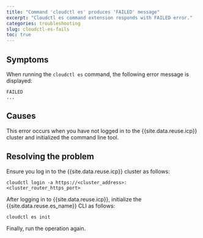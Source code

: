 ```yaml
---
title: "Command 'cloudctl es' produces 'FAILED' message"
excerpt: "Cloudctl es command extension responds with FAILED error."
categories: troubleshooting
slug: cloudctl-es-fails
toc: true
---
```


## Symptoms

When running the `cloudctl es` command, the following error message is displayed:

```
FAILED
...
```

## Causes

This error occurs when you have not logged in to the {{site.data.reuse.icp}} cluster and initialized the command line tool.

## Resolving the problem

Ensure you log in to the {{site.data.reuse.icp}} cluster as follows:

```
cloudctl login -a https://<cluster_address>:<cluster_router_https_port>
```

After logging in to {{site.data.reuse.icp}}, initialize the {{site.data.reuse.es_name}} CLI as follows:

```
cloudctl es init
```

Finally, run the operation again.
